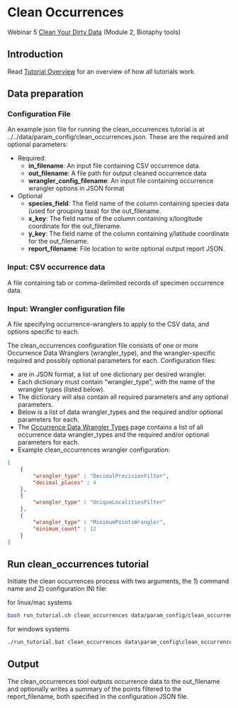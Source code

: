 # Clean Occurrences

Webinar 5 [Clean Your Dirty Data](https://docs.google.com/document/d/1CqYkCUlY40p8NnqM-GtcLju70jrAG45FGejJ26sS3_U/edit#)
(Module 2, Biotaphy tools)

## Introduction

Read [Tutorial Overview](../tutorial/w1_overview.md) for an overview of how all tutorials work. 

## Data preparation

### Configuration File
An example json file for running the clean_occurrences tutorial is at ../../data/param_config/clean_occurrences.json. 
These are the required and optional parameters: 

* Required: 
  * **in_filename**: An input file containing CSV occurrence data.
  * **out_filename**: A file path for output cleaned occurrence data
  * **wrangler_config_filename**: An input file containing occurrence wrangler options in JSON format 
* Optional 
  * **species_field**: The field name of the column containing species data (used for grouping taxa) for the 
                         out_filename. 
  * **x_key**: The field name of the column containing x/longitude coordinate for the out_filename.
  * **y_key**: The field name of the column containing y/latitude coordinate for the out_filename.
  * **report_filename**: File location to write optional output report JSON.

### Input: CSV occurrence data
A file containing tab or comma-delimited records of specimen occurrence data.

### Input: Wrangler configuration file
A file specifying occurrence-wranglers to apply to the CSV data, and options specific to each.    

The clean_occurrences configuration file consists of one or more Occurrence Data Wranglers (wrangler_type), and the 
wrangler-specific required and possibly optional parameters for each.  Configuration files:
  * are in JSON format, a list of one dictionary per desired wrangler.
  * Each dictionary must contain "wrangler_type", with the name of the wrangler types (listed below).
  * The dictionary will also contain all required parameters and any optional parameters.
  * Below is a list of data wrangler_types and the required and/or optional parameters for each.
  * The [Occurrence Data Wrangler Types](occurrence_wrangler_config.md) page contains a list of all occurrence data 
    wrangler_types and the required and/or optional parameters for each.
  * Example clean_occurrences wrangler configuration:

```json
[
    {
        "wrangler_type" : "DecimalPrecisionFilter",
        "decimal_places" : 4
    },
    {
        "wrangler_type" : "UniqueLocalitiesFilter"
    },
    {
        "wrangler_type" : "MinimumPointsWrangler",
        "minimum_count" : 12
    }
]
```

## Run clean_occurrences tutorial
Initiate the clean occurrences process with two arguments, the 1) command name and 2) configuration INI file:

for linux/mac systems
```zsh
bash run_tutorial.sh clean_occurrences data/param_config/clean_occurrences.json
```

for windows systems
```cmd
./run_tutorial.bat clean_occurrences data\param_config\clean_occurrences.json
```

## Output
The clean_occurrences tool outputs occurrence data to the out_filename and optionally writes a summary of 
the points filtered to the report_filename, both specified in the configuration JSON file.


